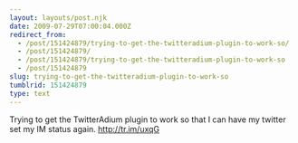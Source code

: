 ```yaml
---
layout: layouts/post.njk
date: 2009-07-29T07:00:04.000Z
redirect_from:
  - /post/151424879/trying-to-get-the-twitteradium-plugin-to-work-so/
  - /post/151424879/
  - /post/151424879/trying-to-get-the-twitteradium-plugin-to-work-so
  - /post/151424879
slug: trying-to-get-the-twitteradium-plugin-to-work-so
tumblrid: 151424879
type: text
---
```

<p>Trying to get the TwitterAdium plugin to work so that I can have my twitter set my IM status again. <a href="http://tr.im/uxqG">http://tr.im/uxqG</a></p>
